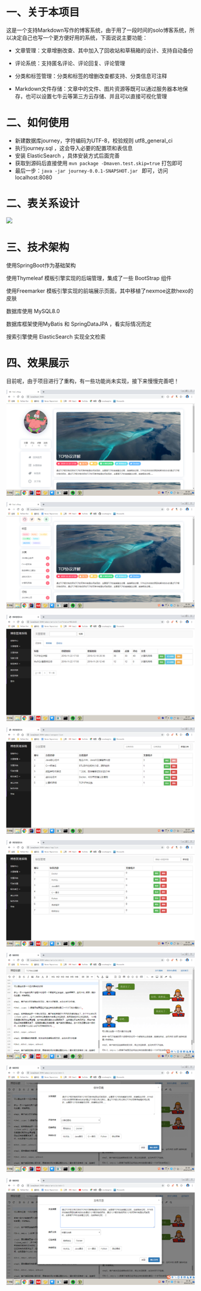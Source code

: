 # 一、关于本项目

这是一个支持Markdown写作的博客系统，由于用了一段时间的solo博客系统，所以决定自己也写一个更方便好用的系统，下面说说主要功能：

* 文章管理：文章增删改查、其中加入了回收站和草稿箱的设计、支持自动备份

* 评论系统：支持匿名评论、评论回复、评论管理

* 分类和标签管理：分类和标签的增删改查都支持、分类信息可注释

* Markdown文件存储：文章中的文件、图片资源等既可以通过服务器本地保存，也可以设置七牛云等第三方云存储、并且可以直接可视化管理

# 二、如何使用

* 新建数据库journey，字符编码为UTF-8，校验规则 utf8_general_ci
* 执行journey.sql ，这会导入必要的配置项和表信息
* 安装 ElasticSearch ，具体安装方式后面完善
* 获取到源码后直接使用 `mvn package -Dmaven.test.skip=true`  打包即可
* 最后一步：`java -jar journey-0.0.1-SNAPSHOT.jar ` 即可，访问 localhost:8080 



# 二、表关系设计

![](https://s2.ax1x.com/2019/11/28/QFQuLD.png)

# 三、技术架构

使用SpringBoot作为基础架构

使用Thymeleaf 模板引擎实现的后端管理，集成了一些 BootStrap 组件

使用Freemarker 模板引擎实现的前端展示页面，其中移植了nexmoe这款hexo的皮肤

数据库使用 MySQL8.0 

数据库框架使用MyBatis 和 SpringDataJPA ，看实际情况而定

搜索引擎使用 ElasticSearch 实现全文检索



# 四、效果展示

目前呢，由于项目进行了重构，有一些功能尚未实现，接下来慢慢完善吧！

![](./img/首页展示.png)

![](./img/首页展示2.png)

![](./img/文章管理.png)

![](./img/分类管理.png)

![](./img/标签管理.png)

![](img/博客编辑.png)

![](img/保存草稿.png)

![](img/发布文章.png)

